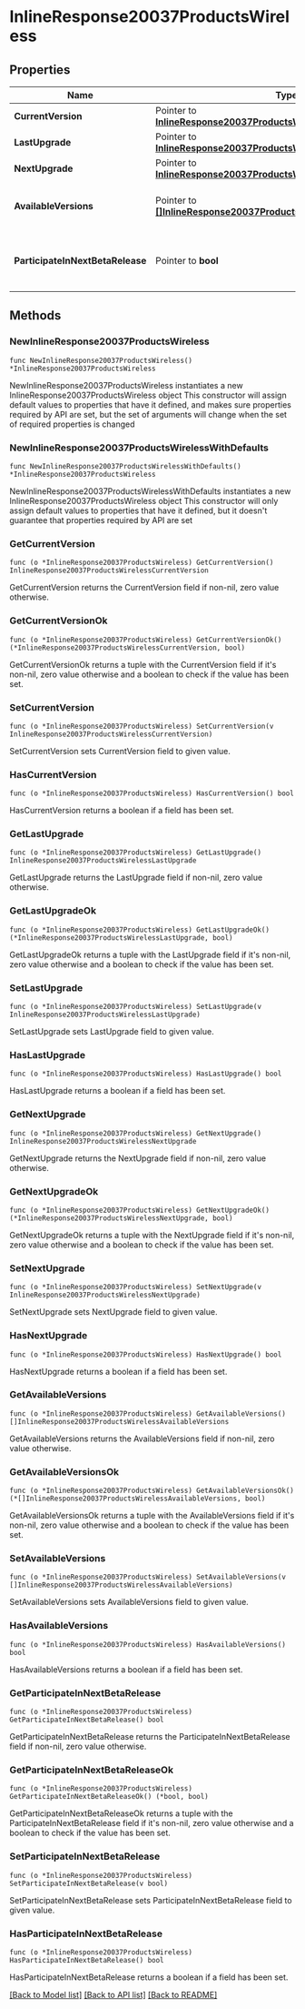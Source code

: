 # InlineResponse20037ProductsWireless

## Properties

Name | Type | Description | Notes
------------ | ------------- | ------------- | -------------
**CurrentVersion** | Pointer to [**InlineResponse20037ProductsWirelessCurrentVersion**](InlineResponse20037ProductsWirelessCurrentVersion.md) |  | [optional] 
**LastUpgrade** | Pointer to [**InlineResponse20037ProductsWirelessLastUpgrade**](InlineResponse20037ProductsWirelessLastUpgrade.md) |  | [optional] 
**NextUpgrade** | Pointer to [**InlineResponse20037ProductsWirelessNextUpgrade**](InlineResponse20037ProductsWirelessNextUpgrade.md) |  | [optional] 
**AvailableVersions** | Pointer to [**[]InlineResponse20037ProductsWirelessAvailableVersions**](InlineResponse20037ProductsWirelessAvailableVersions.md) | Firmware versions available for upgrade | [optional] 
**ParticipateInNextBetaRelease** | Pointer to **bool** | Whether or not the network wants beta firmware | [optional] 

## Methods

### NewInlineResponse20037ProductsWireless

`func NewInlineResponse20037ProductsWireless() *InlineResponse20037ProductsWireless`

NewInlineResponse20037ProductsWireless instantiates a new InlineResponse20037ProductsWireless object
This constructor will assign default values to properties that have it defined,
and makes sure properties required by API are set, but the set of arguments
will change when the set of required properties is changed

### NewInlineResponse20037ProductsWirelessWithDefaults

`func NewInlineResponse20037ProductsWirelessWithDefaults() *InlineResponse20037ProductsWireless`

NewInlineResponse20037ProductsWirelessWithDefaults instantiates a new InlineResponse20037ProductsWireless object
This constructor will only assign default values to properties that have it defined,
but it doesn't guarantee that properties required by API are set

### GetCurrentVersion

`func (o *InlineResponse20037ProductsWireless) GetCurrentVersion() InlineResponse20037ProductsWirelessCurrentVersion`

GetCurrentVersion returns the CurrentVersion field if non-nil, zero value otherwise.

### GetCurrentVersionOk

`func (o *InlineResponse20037ProductsWireless) GetCurrentVersionOk() (*InlineResponse20037ProductsWirelessCurrentVersion, bool)`

GetCurrentVersionOk returns a tuple with the CurrentVersion field if it's non-nil, zero value otherwise
and a boolean to check if the value has been set.

### SetCurrentVersion

`func (o *InlineResponse20037ProductsWireless) SetCurrentVersion(v InlineResponse20037ProductsWirelessCurrentVersion)`

SetCurrentVersion sets CurrentVersion field to given value.

### HasCurrentVersion

`func (o *InlineResponse20037ProductsWireless) HasCurrentVersion() bool`

HasCurrentVersion returns a boolean if a field has been set.

### GetLastUpgrade

`func (o *InlineResponse20037ProductsWireless) GetLastUpgrade() InlineResponse20037ProductsWirelessLastUpgrade`

GetLastUpgrade returns the LastUpgrade field if non-nil, zero value otherwise.

### GetLastUpgradeOk

`func (o *InlineResponse20037ProductsWireless) GetLastUpgradeOk() (*InlineResponse20037ProductsWirelessLastUpgrade, bool)`

GetLastUpgradeOk returns a tuple with the LastUpgrade field if it's non-nil, zero value otherwise
and a boolean to check if the value has been set.

### SetLastUpgrade

`func (o *InlineResponse20037ProductsWireless) SetLastUpgrade(v InlineResponse20037ProductsWirelessLastUpgrade)`

SetLastUpgrade sets LastUpgrade field to given value.

### HasLastUpgrade

`func (o *InlineResponse20037ProductsWireless) HasLastUpgrade() bool`

HasLastUpgrade returns a boolean if a field has been set.

### GetNextUpgrade

`func (o *InlineResponse20037ProductsWireless) GetNextUpgrade() InlineResponse20037ProductsWirelessNextUpgrade`

GetNextUpgrade returns the NextUpgrade field if non-nil, zero value otherwise.

### GetNextUpgradeOk

`func (o *InlineResponse20037ProductsWireless) GetNextUpgradeOk() (*InlineResponse20037ProductsWirelessNextUpgrade, bool)`

GetNextUpgradeOk returns a tuple with the NextUpgrade field if it's non-nil, zero value otherwise
and a boolean to check if the value has been set.

### SetNextUpgrade

`func (o *InlineResponse20037ProductsWireless) SetNextUpgrade(v InlineResponse20037ProductsWirelessNextUpgrade)`

SetNextUpgrade sets NextUpgrade field to given value.

### HasNextUpgrade

`func (o *InlineResponse20037ProductsWireless) HasNextUpgrade() bool`

HasNextUpgrade returns a boolean if a field has been set.

### GetAvailableVersions

`func (o *InlineResponse20037ProductsWireless) GetAvailableVersions() []InlineResponse20037ProductsWirelessAvailableVersions`

GetAvailableVersions returns the AvailableVersions field if non-nil, zero value otherwise.

### GetAvailableVersionsOk

`func (o *InlineResponse20037ProductsWireless) GetAvailableVersionsOk() (*[]InlineResponse20037ProductsWirelessAvailableVersions, bool)`

GetAvailableVersionsOk returns a tuple with the AvailableVersions field if it's non-nil, zero value otherwise
and a boolean to check if the value has been set.

### SetAvailableVersions

`func (o *InlineResponse20037ProductsWireless) SetAvailableVersions(v []InlineResponse20037ProductsWirelessAvailableVersions)`

SetAvailableVersions sets AvailableVersions field to given value.

### HasAvailableVersions

`func (o *InlineResponse20037ProductsWireless) HasAvailableVersions() bool`

HasAvailableVersions returns a boolean if a field has been set.

### GetParticipateInNextBetaRelease

`func (o *InlineResponse20037ProductsWireless) GetParticipateInNextBetaRelease() bool`

GetParticipateInNextBetaRelease returns the ParticipateInNextBetaRelease field if non-nil, zero value otherwise.

### GetParticipateInNextBetaReleaseOk

`func (o *InlineResponse20037ProductsWireless) GetParticipateInNextBetaReleaseOk() (*bool, bool)`

GetParticipateInNextBetaReleaseOk returns a tuple with the ParticipateInNextBetaRelease field if it's non-nil, zero value otherwise
and a boolean to check if the value has been set.

### SetParticipateInNextBetaRelease

`func (o *InlineResponse20037ProductsWireless) SetParticipateInNextBetaRelease(v bool)`

SetParticipateInNextBetaRelease sets ParticipateInNextBetaRelease field to given value.

### HasParticipateInNextBetaRelease

`func (o *InlineResponse20037ProductsWireless) HasParticipateInNextBetaRelease() bool`

HasParticipateInNextBetaRelease returns a boolean if a field has been set.


[[Back to Model list]](../README.md#documentation-for-models) [[Back to API list]](../README.md#documentation-for-api-endpoints) [[Back to README]](../README.md)


